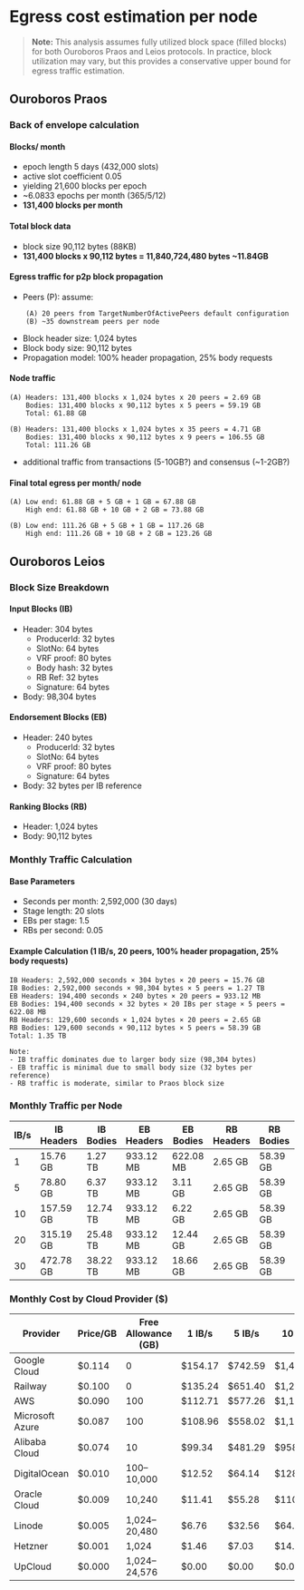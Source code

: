 # Egress cost estimation per node

> **Note:** This analysis assumes fully utilized block space (filled blocks) for both Ouroboros Praos and Leios protocols. In practice, block utilization may vary, but this provides a conservative upper bound for egress traffic estimation.

## Ouroboros Praos

### Back of envelope calculation

#### Blocks/ month
- epoch length 5 days (432,000 slots)
- active slot coefficient 0.05
- yielding 21,600 blocks per epoch
- ~6.0833 epochs per month (365/5/12)
- **131,400 blocks per month**

#### Total block data
- block size 90,112 bytes (88KB)
- **131,400 blocks x 90,112 bytes = 11,840,724,480 bytes ~11.84GB**

#### Egress traffic for p2p block propagation
- Peers (P): assume:
```
    (A) 20 peers from TargetNumberOfActivePeers default configuration
    (B) ~35 downstream peers per node
```
- Block header size: 1,024 bytes
- Block body size: 90,112 bytes
- Propagation model: 100% header propagation, 25% body requests

#### Node traffic
```
(A) Headers: 131,400 blocks x 1,024 bytes x 20 peers = 2.69 GB
    Bodies: 131,400 blocks x 90,112 bytes x 5 peers = 59.19 GB
    Total: 61.88 GB

(B) Headers: 131,400 blocks x 1,024 bytes x 35 peers = 4.71 GB
    Bodies: 131,400 blocks x 90,112 bytes x 9 peers = 106.55 GB
    Total: 111.26 GB
```

- additional traffic from transactions (5-10GB?) and consensus (~1-2GB?)

#### Final total egress per month/ node
```
(A) Low end: 61.88 GB + 5 GB + 1 GB = 67.88 GB
    High end: 61.88 GB + 10 GB + 2 GB = 73.88 GB

(B) Low end: 111.26 GB + 5 GB + 1 GB = 117.26 GB
    High end: 111.26 GB + 10 GB + 2 GB = 123.26 GB
```

## Ouroboros Leios

### Block Size Breakdown

#### Input Blocks (IB)
- Header: 304 bytes
  - ProducerId: 32 bytes
  - SlotNo: 64 bytes
  - VRF proof: 80 bytes
  - Body hash: 32 bytes
  - RB Ref: 32 bytes
  - Signature: 64 bytes
- Body: 98,304 bytes

#### Endorsement Blocks (EB)
- Header: 240 bytes
  - ProducerId: 32 bytes
  - SlotNo: 64 bytes
  - VRF proof: 80 bytes
  - Signature: 64 bytes
- Body: 32 bytes per IB reference

#### Ranking Blocks (RB)
- Header: 1,024 bytes
- Body: 90,112 bytes

### Monthly Traffic Calculation

#### Base Parameters
- Seconds per month: 2,592,000 (30 days)
- Stage length: 20 slots
- EBs per stage: 1.5
- RBs per second: 0.05

#### Example Calculation (1 IB/s, 20 peers, 100% header propagation, 25% body requests)
```
IB Headers: 2,592,000 seconds × 304 bytes × 20 peers = 15.76 GB
IB Bodies: 2,592,000 seconds × 98,304 bytes × 5 peers = 1.27 TB
EB Headers: 194,400 seconds × 240 bytes × 20 peers = 933.12 MB
EB Bodies: 194,400 seconds × 32 bytes × 20 IBs per stage × 5 peers = 622.08 MB
RB Headers: 129,600 seconds × 1,024 bytes × 20 peers = 2.65 GB
RB Bodies: 129,600 seconds × 90,112 bytes × 5 peers = 58.39 GB
Total: 1.35 TB

Note: 
- IB traffic dominates due to larger body size (98,304 bytes)
- EB traffic is minimal due to small body size (32 bytes per reference)
- RB traffic is moderate, similar to Praos block size
```

### Monthly Traffic per Node

| IB/s | IB Headers | IB Bodies | EB Headers | EB Bodies | RB Headers | RB Bodies | Total |
|------|------------|-----------|------------|-----------|------------|-----------|-------|
| 1    | 15.76 GB   | 1.27 TB   | 933.12 MB  | 622.08 MB | 2.65 GB    | 58.39 GB  | 1.35 TB |
| 5    | 78.80 GB   | 6.37 TB   | 933.12 MB  | 3.11 GB   | 2.65 GB    | 58.39 GB  | 6.51 TB |
| 10   | 157.59 GB  | 12.74 TB  | 933.12 MB  | 6.22 GB   | 2.65 GB    | 58.39 GB  | 12.97 TB |
| 20   | 315.19 GB  | 25.48 TB  | 933.12 MB  | 12.44 GB  | 2.65 GB    | 58.39 GB  | 25.87 TB |
| 30   | 472.78 GB  | 38.22 TB  | 933.12 MB  | 18.66 GB  | 2.65 GB    | 58.39 GB  | 38.77 TB |

### Monthly Cost by Cloud Provider ($)

| Provider         | Price/GB | Free Allowance (GB) | 1 IB/s | 5 IB/s | 10 IB/s | 20 IB/s | 30 IB/s |
|------------------|----------|---------------------|---------|---------|----------|----------|----------|
| Google Cloud     | $0.114   | 0                   | $154.17 | $742.59 | $1,478.12| $2,949.18| $4,420.24|
| Railway          | $0.100   | 0                   | $135.24 | $651.40 | $1,296.60| $2,587.00| $3,877.40|
| AWS              | $0.090   | 100                 | $112.71 | $577.26 | $1,157.94| $2,319.30| $3,480.66|
| Microsoft Azure  | $0.087   | 100                 | $108.96 | $558.02 | $1,119.34| $2,241.99| $3,364.64|
| Alibaba Cloud    | $0.074   | 10                  | $99.34  | $481.29 | $958.74  | $1,913.64| $2,868.54|
| DigitalOcean     | $0.010   | 100–10,000          | $12.52  | $64.14  | $128.66  | $257.70  | $386.74  |
| Oracle Cloud     | $0.009   | 10,240              | $11.41  | $55.28  | $110.13  | $219.81  | $329.49  |
| Linode           | $0.005   | 1,024–20,480        | $6.76   | $32.56  | $64.82   | $129.35  | $193.87  |
| Hetzner          | $0.001   | 1,024               | $1.46   | $7.03   | $14.00   | $27.94   | $41.87   |
| UpCloud          | $0.000   | 1,024–24,576        | $0.00   | $0.00   | $0.00    | $0.00    | $0.00    |

